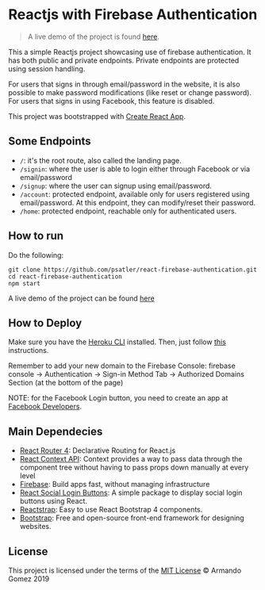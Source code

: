 # Reactjs with Firebase Authentication

> A live demo of the project is found [here](https://react-firebase-authentication.herokuapp.com/).

This a simple Reactjs project showcasing use of firebase authentication. It has both public and private endpoints. Private endpoints are protected using session handling.

For users that signs in through email/password in the website, it is also possible to make password modifications (like reset or change password). For users that signs in using Facebook, this feature is disabled.

This project was bootstrapped with [Create React App](https://github.com/facebook/create-react-app).

## Some Endpoints

- `/`: it's the root route, also called the landing page.
- `/signin`: where the user is able to login either through Facebook or via email/password
- `/signup`: where the user can signup using email/password.
- `/account`: protected endpoint, available only for users registered using email/password. At this endpoint, they can modify/reset their password.
- `/home`: protected endpoint, reachable only for authenticated users.

## How to run

Do the following:

```
git clone https://github.com/psatler/react-firebase-authentication.git
cd react-firebase-authentication
npm start
```

A live demo of the project can be found [here](https://react-firebase-authentication.herokuapp.com/)

## How to Deploy

Make sure you have the [Heroku CLI](https://devcenter.heroku.com/articles/heroku-cli) installed. Then, just follow [this](https://github.com/mars/create-react-app-buildpack#quick-start) instructions.

Remember to add your new domain to the Firebase Console: firebase console -> Authentication -> Sign-in Method Tab -> Authorized Domains Section (at the bottom of the page)

NOTE: for the Facebook Login button, you need to create an app at [Facebook Developers](https://developers.facebook.com/).

## Main Dependecies

- [React Router 4](https://reacttraining.com/react-router/core/guides/philosophy): Declarative Routing for React.js
- [React Context API](https://reactjs.org/docs/context.html): Context provides a way to pass data through the component tree without having to pass props down manually at every level
- [Firebase](https://firebase.google.com/): Build apps fast, without managing infrastructure
- [React Social Login Buttons](https://www.npmjs.com/package/react-social-login-buttons): A simple package to display social login buttons using React.
- [Reactstrap](https://reactstrap.github.io/): Easy to use React Bootstrap 4 components.
- [Bootstrap](https://getbootstrap.com/): Free and open-source front-end framework for designing websites.

## License

This project is licensed under the terms of the [MIT License](https://opensource.org/licenses/MIT) © Armando Gomez 2019
